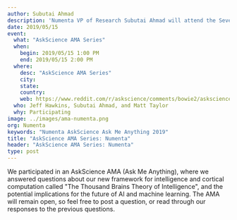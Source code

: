```yaml
---
author: Subutai Ahmad
description: 'Numenta VP of Research Subutai Ahmad will attend the Seventh International Conference on Learning Representations.'
date: 2019/05/15
event:
  what: "AskScience AMA Series"
  when:
    begin: 2019/05/15 1:00 PM
    end: 2019/05/15 2:00 PM
  where:
    desc: "AskScience AMA Series"
    city:
    state:
    country:
    web: https://www.reddit.com/r/askscience/comments/bowie2/askscience_ama_series_were_jeff_hawkins_and/
  who: Jeff Hawkins, Subutai Ahmad, and Matt Taylor
  why: Participating
image: ../images/ama-numenta.png
org: Numenta
keywords: "Numenta AskScience Ask Me Anything 2019"
title: "AskScience AMA Series: Numenta"
header: "AskScience AMA Series: Numenta"
type: post
---
```


We participated in an AskScience AMA (Ask Me Anything), where we answered questions about our new framework for intelligence and cortical computation called "The Thousand Brains Theory of Intelligence", and the potential implications for the future of AI and machine learning. The AMA will remain open, so feel free to post a question, or read through our responses to the previous questions. 
